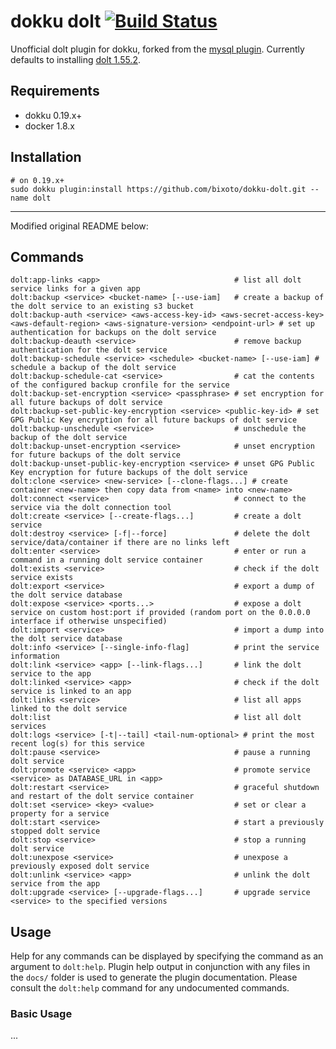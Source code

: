 # dokku dolt [![Build Status](https://img.shields.io/github/actions/workflow/status/bixoto/dokku-dolt/ci.yml?branch=master&style=flat-square "Build Status")](https://github.com/bixoto/dokku-dolt/actions/workflows/ci.yml?query=branch%3Amaster)

Unofficial dolt plugin for dokku, forked from the [mysql plugin](https://github.com/dokku/dokku-mysql). Currently defaults to installing [dolt 1.55.2](https://hub.docker.com/r/dolthub/dolt-sql-server).

## Requirements

- dokku 0.19.x+
- docker 1.8.x

## Installation

```shell
# on 0.19.x+
sudo dokku plugin:install https://github.com/bixoto/dokku-dolt.git --name dolt
```

-----------------------
Modified original README below:


## Commands

```
dolt:app-links <app>                              # list all dolt service links for a given app
dolt:backup <service> <bucket-name> [--use-iam]   # create a backup of the dolt service to an existing s3 bucket
dolt:backup-auth <service> <aws-access-key-id> <aws-secret-access-key> <aws-default-region> <aws-signature-version> <endpoint-url> # set up authentication for backups on the dolt service
dolt:backup-deauth <service>                      # remove backup authentication for the dolt service
dolt:backup-schedule <service> <schedule> <bucket-name> [--use-iam] # schedule a backup of the dolt service
dolt:backup-schedule-cat <service>                # cat the contents of the configured backup cronfile for the service
dolt:backup-set-encryption <service> <passphrase> # set encryption for all future backups of dolt service
dolt:backup-set-public-key-encryption <service> <public-key-id> # set GPG Public Key encryption for all future backups of dolt service
dolt:backup-unschedule <service>                  # unschedule the backup of the dolt service
dolt:backup-unset-encryption <service>            # unset encryption for future backups of the dolt service
dolt:backup-unset-public-key-encryption <service> # unset GPG Public Key encryption for future backups of the dolt service
dolt:clone <service> <new-service> [--clone-flags...] # create container <new-name> then copy data from <name> into <new-name>
dolt:connect <service>                            # connect to the service via the dolt connection tool
dolt:create <service> [--create-flags...]         # create a dolt service
dolt:destroy <service> [-f|--force]               # delete the dolt service/data/container if there are no links left
dolt:enter <service>                              # enter or run a command in a running dolt service container
dolt:exists <service>                             # check if the dolt service exists
dolt:export <service>                             # export a dump of the dolt service database
dolt:expose <service> <ports...>                  # expose a dolt service on custom host:port if provided (random port on the 0.0.0.0 interface if otherwise unspecified)
dolt:import <service>                             # import a dump into the dolt service database
dolt:info <service> [--single-info-flag]          # print the service information
dolt:link <service> <app> [--link-flags...]       # link the dolt service to the app
dolt:linked <service> <app>                       # check if the dolt service is linked to an app
dolt:links <service>                              # list all apps linked to the dolt service
dolt:list                                         # list all dolt services
dolt:logs <service> [-t|--tail] <tail-num-optional> # print the most recent log(s) for this service
dolt:pause <service>                              # pause a running dolt service
dolt:promote <service> <app>                      # promote service <service> as DATABASE_URL in <app>
dolt:restart <service>                            # graceful shutdown and restart of the dolt service container
dolt:set <service> <key> <value>                  # set or clear a property for a service
dolt:start <service>                              # start a previously stopped dolt service
dolt:stop <service>                               # stop a running dolt service
dolt:unexpose <service>                           # unexpose a previously exposed dolt service
dolt:unlink <service> <app>                       # unlink the dolt service from the app
dolt:upgrade <service> [--upgrade-flags...]       # upgrade service <service> to the specified versions
```

## Usage

Help for any commands can be displayed by specifying the command as an argument to `dolt:help`.
Plugin help output in conjunction with any files in the `docs/` folder is used to generate the plugin documentation.
Please consult the `dolt:help` command for any undocumented commands.

### Basic Usage

...
